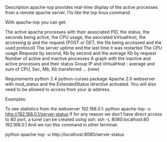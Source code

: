 Description
apache-top provides real-time display of the active processes from a remote apache server. I’ts like the top linux command.

With apache-top you can get:

The active apache processes with their associated PID, the status, the seconds being active, the CPU usage, the asociated VirtualHost, the accessing ip and the request (POST or GET, the file being accessed and the used protocol)
The server uptime and the last time it was restarted
The CPU usage
Requests by second, Kb by second and the average Kb by request
Number of active and inactive processes
A graph with the inactive and active processes and their status
Group IP and VirtualHost : average and sum of CPU, Sec, Mb, Kb transferred ... (new)

Requirements
python 2.4
python-curses package
Apache 2.0 webserver with mod_status and the ExtendedStatus directive activated. You will also need to be allowed to access from your ip address.


Examples:

To see statistics from the webserver 192.168.0.1:
python apache-top -u http://192.168.0.1/server-status
If for any reason we don’t have direct access to 80 port, a tunel can be created using ssh:
ssh -L 8080:localhost:80 192.168.0.1
And we run this command in other terminal:

python apache-top -u http://localhost:8080/server-status
